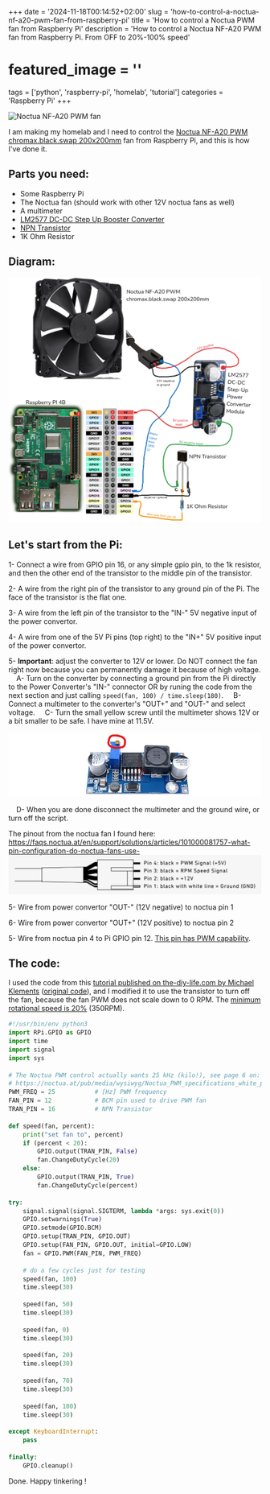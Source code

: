 +++
date = '2024-11-18T00:14:52+02:00'
slug = 'how-to-control-a-noctua-nf-a20-pwm-fan-from-raspberry-pi'
title = 'How to control a Noctua PWM fan from Raspberry Pi'
description = 'How to control a Noctua NF-A20 PWM fan from Raspberry Pi. From OFF to 20%-100% speed'
# featured_image = ''
tags = ['python', 'raspberry-pi', 'homelab', 'tutorial']
categories = 'Raspberry Pi'
+++

![Noctua NF-A20 PWM fan](noctua-pwm-pi-ezgif.com-optimize.gif)

I am making my homelab and I need to control the [Noctua NF-A20 PWM chromax.black.swap 200x200mm](https://noctua.at/en/nf-a20-pwm-chromax-black-swap) fan from Raspberry Pi, and this is how I've done it.

## Parts you need:

- Some Raspberry Pi
- The Noctua fan (should work with other 12V noctua fans as well)
- A multimeter
- [LM2577 DC-DC Step Up Booster Converter](https://www.amazon.com/Adjustable-Converter-Transformer-Regulator-3-5V-35V/dp/B092CJBL92)
- [NPN Transistor](https://www.amazon.com/ALLECIN-2N2222-Amplifier-Transistors-Transistor/dp/B0CBK1T5FQ)
- 1K Ohm Resistor

## Diagram:

![diagram image](diagram.png)

## Let's start from the Pi:

1- Connect a wire from GPIO pin 16, or any simple gpio pin, to the 1k resistor, and then the other end of the transistor to the middle pin of the transistor.

2- A wire from the right pin of the transistor to any ground pin of the Pi. The face of the transistor is the flat one.

3- A wire from the left pin of the transistor to the "IN-" 5V negative input of the power convertor.

4- A wire from one of the 5V Pi pins (top right) to the "IN+" 5V positive input of the power convertor.

5- **Important**: adjust the converter to 12V or lower.
Do NOT connect the fan right now because you can permanently damage it because of high voltage.
&nbsp;&nbsp;&nbsp; A- Turn on the converter by connecting a ground pin from the Pi directly to the Power Converter's "IN-" connector OR by runing the code from the next section and just calling `speed(fan, 100) / time.sleep(180)`.
&nbsp;&nbsp;&nbsp; B- Connect a multimeter to the converter's "OUT+" and "OUT-" and select voltage.
&nbsp;&nbsp;&nbsp; C- Turn the small yellow screw until the multimeter shows 12V or a bit smaller to be safe. I have mine at 11.5V.

![power converter adjustment nob](power-converter-nob.png)

&nbsp;&nbsp;&nbsp; D- When you are done disconnect the multimeter and the ground wire, or turn off the script.

The pinout from the noctua fan I found here: 
https://faqs.noctua.at/en/support/solutions/articles/101000081757-what-pin-configuration-do-noctua-fans-use-
![noctua pinout image](noctua-pinout.png)

5- Wire from power convertor "OUT-" (12V negative) to noctua pin 1

6- Wire from power convertor "OUT+" (12V positive) to noctua pin 2

5- Wire from noctua pin 4 to Pi GPIO pin 12. [This pin has PWM capability](https://pinout.xyz/pinout/pin32_gpio12/).

## The code:

I used the code from this [tutorial published on the-diy-life.com by Michael Klements](https://www.the-diy-life.com/connecting-a-pwm-fan-to-a-raspberry-pi/) ([original code](https://github.com/mklements/PWMFanControl/blob/main/FanProportional.py)), and I modified it to use the transistor to turn off the fan, because the fan PWM does not scale down to 0 RPM. The [minimum rotational speed is 20%](https://noctua.at/en/nf-a20-pwm-chromax-black-swap/specification) (350RPM).

```python
#!/usr/bin/env python3
import RPi.GPIO as GPIO
import time
import signal
import sys

# The Noctua PWM control actually wants 25 kHz (kilo!), see page 6 on:
# https://noctua.at/pub/media/wysiwyg/Noctua_PWM_specifications_white_paper.pdf
PWM_FREQ = 25           # [Hz] PWM frequency
FAN_PIN = 12            # BCM pin used to drive PWM fan
TRAN_PIN = 16           # NPN Transistor

def speed(fan, percent):
    print("set fan to", percent)
    if (percent < 20):
        GPIO.output(TRAN_PIN, False)
        fan.ChangeDutyCycle(20)
    else:
        GPIO.output(TRAN_PIN, True)
        fan.ChangeDutyCycle(percent)

try:
    signal.signal(signal.SIGTERM, lambda *args: sys.exit(0))
    GPIO.setwarnings(True)
    GPIO.setmode(GPIO.BCM)
    GPIO.setup(TRAN_PIN, GPIO.OUT)
    GPIO.setup(FAN_PIN, GPIO.OUT, initial=GPIO.LOW)
    fan = GPIO.PWM(FAN_PIN, PWM_FREQ)

    # do a few cycles just for testing
    speed(fan, 100)
    time.sleep(30)

    speed(fan, 50)
    time.sleep(30)

    speed(fan, 0)
    time.sleep(30)

    speed(fan, 20)
    time.sleep(30)

    speed(fan, 70)
    time.sleep(30)

    speed(fan, 100)
    time.sleep(30)

except KeyboardInterrupt:
    pass

finally:
    GPIO.cleanup()
```

Done. Happy tinkering !
